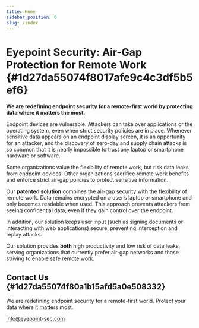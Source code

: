 ```yaml
---
title: Home
sidebar_position: 0
slug: /index
---
```




# Eyepoint Security: Air-Gap Protection for Remote Work {#1d27da55074f8017afe9c4c3df5b5ef6}


**We are redefining endpoint security for a remote-first world by protecting data where it matters the most.**


Endpoint devices are vulnerable. Attackers can take over applications or the operating system, even when strict security policies are in place. Whenever sensitive data appears on an endpoint display screen, it is an opportunity for an attacker, and the discovery of zero-day and supply chain attacks is so common that it is nearly impossible to trust any laptop or smartphone hardware or software.


Some organizations value the flexibility of remote work, but risk data leaks from endpoint devices. Other organizations sacrifice remote work benefits and enforce strict air-gap policies to protect sensitive information.


Our **patented solution** combines the air-gap security with the flexibility of remote work. Data remains encrypted on a user’s laptop or smartphone and only becomes readable when used. This approach prevents attackers from seeing confidential data, even if they gain control over the endpoint.


In addition, our solution keeps user input (such as signing documents or interacting with web applications) secure, preventing interception and replay attacks.


Our solution provides **both** high productivity and low risk of data leaks, serving organizations that currently prefer air-gap networks and those striving to enable safe remote work.


## Contact Us {#1d27da55074f80a1b15afd5a0e508332}


We are redefining endpoint security for a remote-first world. Protect your data where it matters most.


[info@eyepoint-sec.com](mailto:info@eyepoint-sec.com)

